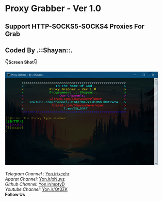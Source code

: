 # Proxy Grabber - Ver 1.0
## Support HTTP-SOCKS5-SOCKS4 Proxies For Grab
## Coded By .::Shayan::.
<b  style="font-size: 30;">:point_down:Screen Shot:point_down:</b><br/><br/>
<img src="https://github.com/ShayanDeveloper/Proxy-Grabber/blob/master/src/ScreenShot.png?raw=true"><br/><br/>
<i style="font-size: 20;">Telegram Channel : </i><a href="https://Yon.ir/xcehr">Yon.ir/xcehr</a><br/>
<i style="font-size: 20;">Aparat Channel: </i> <a href="https://Yon.ir/xNuvz">Yon.ir/xNuvz</a><br/>
<i style="font-size: 20;">Github Channel: </i><a href="https://Yon.ir/mptyD">Yon.ir/mptyD</a><br/>
<i style="font-size: 20;">Youtube Channel: </i><a href="https://Yon.ir/Qt3ZK">Yon.ir/Qt3ZK</a><br/>
<b>Follow Us</b>
